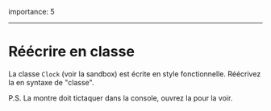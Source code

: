 importance: 5

---

# Réécrire en classe

La classe `Clock` (voir la sandbox) est écrite en style fonctionnelle. Réécrivez la en syntaxe de "classe".

P.S. La montre doit tictaquer dans la console, ouvrez la pour la voir.
